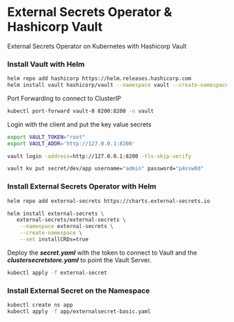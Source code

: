 # External Secrets Operator & Hashicorp Vault

External Secrets Operator on Kubernetes with Hashicorp Vault

### Install Vault with Helm

``` bash
helm repo add hashicorp https://helm.releases.hashicorp.com
helm install vault hashicorp/vault --namespace vault --create-namespace -f hashicorp-vault/values.yaml
```

Port Forwarding to connect to ClusterIP

``` bash
kubectl port-forward vault-0 8200:8200 -n vault
```

Login with the client and put the key value secrets

``` bash
export VAULT_TOKEN="root"
export VAULT_ADDR='http://127.0.0.1:8200'

vault login -address=http://127.0.0.1:8200 -tls-skip-verify

vault kv put secret/dev/app username="admin" password="p4ssw0d"
```

### Install External Secrets Operator with Helm

``` bash
helm repo add external-secrets https://charts.external-secrets.io

helm install external-secrets \
   external-secrets/external-secrets \
    --namespace external-secrets \
    --create-namespace \
    --set installCRDs=true
```

Deploy the ***secret.yaml*** with the token to connect to Vault and the ***clustersecretstore.yaml*** to point the Vault Server.

``` bash
kubectl apply -f external-secret
```

### Install External Secret on the Namespace

``` bash
kubectl create ns app
kubectl apply -f app/externalsecret-basic.yaml
```